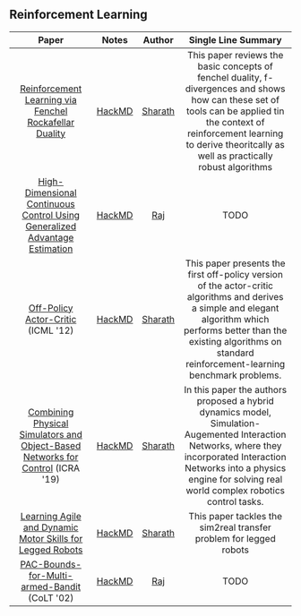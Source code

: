 ## Reinforcement Learning

| Paper | Notes | Author| Single Line Summary |
|:-----:|:-----:|:-----:|:----------:|
| [Reinforcement Learning via Fenchel Rockafellar Duality](https://arxiv.org/abs/2001.01866) | [HackMD](https://hackmd.io/@FtbpSED3RQWclbmbmkChEA/rkZ5s2Y1P) | [Sharath](https://sharathraparthy.github.io/) | This  paper reviews the basic concepts of fenchel duality, f-divergences and shows how can these set of tools can be applied tin the context of reinforcement learning to derive theoritcally as well as practically robust algorithms|
| [High-Dimensional Continuous Control Using Generalized Advantage Estimation](https://arxiv.org/abs/1506.02438) | [HackMD](https://hackmd.io/3azkwbmgRLSrqyvUHf5SqQ?view) | [Raj](https://github.com/RajGhugare19) | TODO |
| [Off-Policy Actor-Critic](https://arxiv.org/abs/1205.4839) (ICML '12) | [HackMD](https://hackmd.io/@FtbpSED3RQWclbmbmkChEA/BkcB-xwvI) | [Sharath](https://sharathraparthy.github.io/) | This paper presents the first off-policy version of the actor-critic algorithms and derives a simple and elegant algorithm which performs better than the existing algorithms on standard reinforcement-learning benchmark problems. |
| [Combining Physical Simulators and Object-Based Networks for Control](https://arxiv.org/pdf/1904.06580.pdf) (ICRA '19) | [HackMD](https://hackmd.io/@FtbpSED3RQWclbmbmkChEA/Sy6GPG9MB) | [Sharath](https://sharathraparthy.github.io/)| In this paper the authors proposed a hybrid dynamics model, Simulation-Augemented Interaction Networks, where they incorporated Interaction Networks into a physics engine for solving real world complex robotics control tasks. |
| [Learning Agile and Dynamic Motor Skills for Legged Robots](https://arxiv.org/abs/1901.08652)| [HackMD](https://hackmd.io/@FtbpSED3RQWclbmbmkChEA/ByzYzEhVS) |[Sharath](https://sharathraparthy.github.io/) | This paper tackles the sim2real transfer problem for legged robots |
| [PAC-Bounds-for-Multi-armed-Bandit](https://link.springer.com/chapter/10.1007/3-540-45435-7_18) (CoLT '02) | [HackMD](https://hackmd.io/saK7DdqCRnyBfN3HykLhlA) | [Raj](https://github.com/RajGhugare19) | TODO |

